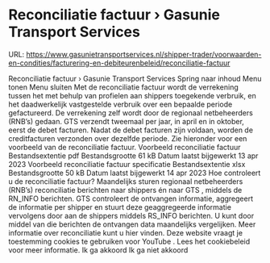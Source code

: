 # Reconciliatie factuur › Gasunie Transport Services

URL: https://www.gasunietransportservices.nl/shipper-trader/voorwaarden-en-condities/facturering-en-debiteurenbeleid/reconciliatie-factuur

Reconciliatie factuur › Gasunie Transport Services
Spring naar inhoud
Menu tonen
Menu sluiten
Met de reconciliatie factuur wordt de verrekening tussen het met behulp van profielen aan shippers toegekende verbruik, en het daadwerkelijk vastgestelde verbruik over een bepaalde periode gefactureerd. De verrekening zelf wordt door de regionaal netbeheerders (RNB’s) gedaan.
GTS
verzendt tweemaal per jaar, in april en in oktober, eerst de debet facturen. Nadat de debet facturen zijn voldaan, worden de creditfacturen verzonden over dezelfde periode. Zie hieronder voor een voorbeeld van de reconciliatie factuur.
Voorbeeld reconciliatie factuur
Bestandsextentie
pdf
Bestandsgrootte
61 kB
Datum laatst bijgewerkt
13 apr 2023
Voorbeeld reconciliatie factuur specificatie
Bestandsextentie
xlsx
Bestandsgrootte
50 kB
Datum laatst bijgewerkt
14 apr 2023
Hoe controleert u de reconciliatie factuur?
Maandelijks sturen regionaal netbeheerders (RNB’s) reconciliatie berichten naar shippers én naar
GTS
, middels de RN_INFO berichten.
GTS
controleert de ontvangen informatie, aggregeert de informatie per shipper en stuurt deze geaggregeerde informatie vervolgens door aan de shippers middels RS_INFO berichten. U kunt door middel van die berichten de ontvangen data maandelijks vergelijken.
Meer informatie over reconciliatie kunt u
hier
vinden.
Deze website vraagt je toestemming cookies te gebruiken voor
YouTube
. Lees het
cookiebeleid
voor meer informatie.
Ik ga akkoord
Ik ga niet akkoord